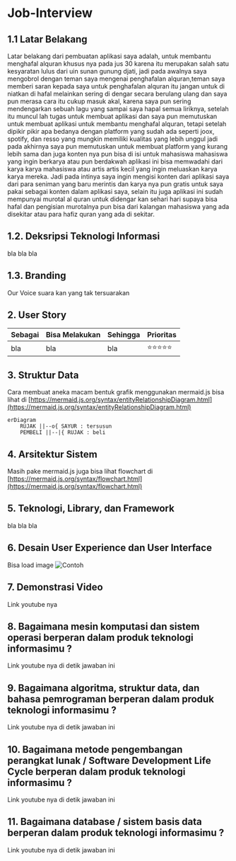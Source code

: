 # Job-Interview
## 1.1 Latar Belakang
Latar belakang dari pembuatan aplikasi saya adalah, untuk membantu menghafal alquran khusus nya pada jus 30 karena itu merupakan salah satu kesyaratan lulus dari uin sunan gunung djati, jadi pada awalnya saya mengobrol dengan teman saya mengenai penghafalan alquran,teman saya memberi saran kepada saya untuk penghafalan alquran itu jangan untuk di niatkan di hafal melainkan sering di dengar secara berulang ulang dan saya pun merasa cara itu cukup masuk akal, karena saya pun sering mendengarkan sebuah lagu yang sampai saya hapal semua liriknya, setelah itu muncul lah tugas untuk membuat aplikasi dan saya pun memutuskan untuk membuat aplikasi untuk membantu menghafal alquran, tetapi setelah dipikir pikir apa bedanya dengan platform yang sudah ada seperti joox, spotify, dan resso yang mungkin memiliki kualitas yang lebih unggul jadi pada akhirnya saya pun memutuskan untuk membuat platform yang kurang lebih sama dan juga konten nya pun bisa di isi untuk mahasiswa mahasiswa yang ingin berkarya atau pun berdakwah aplikasi ini bisa memwadahi dari karya karya mahasiswa atau artis artis kecil yang ingin meluaskan karya karya mereka. Jadi pada intinya saya ingin mengisi konten dari aplikasi saya dari para seniman yang baru merintis dan karya nya pun gratis untuk saya pakai sebagai konten dalam aplikasi saya, selain itu juga aplikasi ini sudah mempunyai murotal al quran untuk didengar kan sehari hari supaya bisa hafal dan pengisian murotalnya pun bisa dari kalangan mahasiswa yang ada disekitar atau para hafiz quran yang ada di sekitar.

## 1.2. Deksripsi Teknologi Informasi

bla bla bla

## 1.3. Branding

Our Voice
suara kan yang tak tersuarakan

## 2. User Story

Sebagai | Bisa Melakukan | Sehingga | Prioritas
---|---|---|---
bla | bla | bla | ⭐⭐⭐⭐⭐

## 3. Struktur Data

Cara membuat aneka macam bentuk grafik menggunakan mermaid.js bisa lihat di [https://mermaid.js.org/syntax/entityRelationshipDiagram.html](https://mermaid.js.org/syntax/entityRelationshipDiagram.html) 

```mermaid
erDiagram
    RUJAK ||--o{ SAYUR : tersusun
    PEMBELI ||--|{ RUJAK : beli
```

## 4. Arsitektur Sistem

Masih pake mermaid.js juga bisa lihat flowchart di [https://mermaid.js.org/syntax/flowchart.html](https://mermaid.js.org/syntax/flowchart.html)

## 5. Teknologi, Library, dan Framework

bla bla bla

## 6. Desain User Experience dan User Interface

Bisa load image 
![Contoh](https://fastly.picsum.photos/id/318/536/354.jpg?hmac=Ixy-wle80nudIR_cmnF1iY2y6rMUH7_9sk-BP1fTpM8)

## 7. Demonstrasi Video

Link youtube nya

## 8. Bagaimana mesin komputasi dan sistem operasi berperan dalam produk teknologi informasimu ?

Link youtube nya di detik jawaban ini

## 9. Bagaimana algoritma, struktur data, dan bahasa pemrograman berperan dalam produk teknologi informasimu ?

Link youtube nya di detik jawaban ini

## 10. Bagaimana metode pengembangan perangkat lunak / Software Development Life Cycle berperan dalam produk teknologi informasimu ?

Link youtube nya di detik jawaban ini

## 11. Bagaimana database / sistem basis data berperan dalam produk teknologi informasimu ?

Link youtube nya di detik jawaban ini
